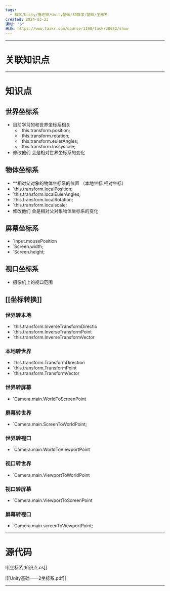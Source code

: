 ```yaml
---
tags:
  - 科学/Unity/唐老狮/Unity基础/3D数学/基础/坐标系
created: 2024-03-23
课时: "6"
来源: https://www.taikr.com/course/1190/task/38682/show
---
```


---
# 关联知识点



---
# 知识点

## 世界坐标系

- 目前学习的和世界坐标系相关
	- `this.transform.position;
	- `this.transform.rotation;
	- `this.transform.eulerAngles;
	- `this.transform.lossyscale;
- 修改他们 会是相对世界坐标系的变化
## 物体坐标系

- **相对父对象的物体坐标系的位置 （本地坐标 相对坐标）
- `this.transform.localPosition;
- `this.transform.localEulerAngles;
- `this.transform.localRotation;
- `this.transform.localscale;
- 修改他们 会是相对父对象物体坐标系的变化
## 屏幕坐标系

- `Input.mousePosition
- `Screen.width;
- `Screen.height;
## 视口坐标系

- 摄像机上的视口范围
## [[坐标转换]]

### 世界转本地

- `this.transform.InverseTransformDirectio
- `this.transform.InverseTransformPoint
- `this.transform.InverseTransformVector
### 本地转世界

- `this.transform.TransformDirection
- `this.transform,TransformPoint
- `this.transform.TransformVector
### 世界转屏幕

- `Camera.main.WorldToScreenPoint
### 屏幕转世界

- `Camera.main.ScreenToWorldPoint;
### 世界转视口

- `Camera.main.WorldToViewportPoint
### 视口转世界

- `Camera.main.ViewportToWorldPoint
### 视口转屏幕

- `Camera.main.ViewportToScreenPoint
### 屏幕转视口

- `Camera.main.screenToViewportPoint;

---
# 源代码

![[坐标系 知识点.cs]]

![[Unity基础——2坐标系.pdf]]

---


